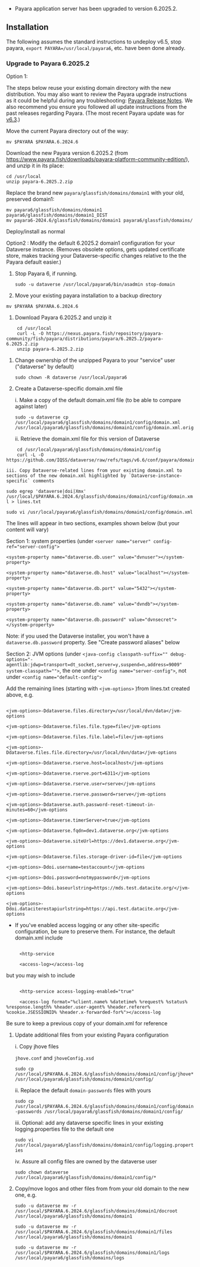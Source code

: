 - Payara application server has been upgraded to version 6.2025.2.

## Installation

The following assumes the standard instructions to undeploy v6.5, stop payara, `export PAYARA=/usr/local/payara6`, etc. have been done already.

### Upgrade to Payara 6.2025.2

Option 1: 

The steps below reuse your existing domain directory with the new distribution. You may also want to review the Payara upgrade instructions as it could be helpful during any troubleshooting:
[Payara Release Notes](https://docs.payara.fish/community/docs/6.2025.2/Release%20Notes/Release%20Notes%206.2025.2.html).
We also recommend you ensure you followed all update instructions from the past releases regarding Payara.
(The most recent Payara update was for [v6.3](https://github.com/IQSS/dataverse/releases/tag/v6.3).)

Move the current Payara directory out of the way:

```shell
mv $PAYARA $PAYARA.6.2024.6
```

Download the new Payara version 6.2025.2 (from https://www.payara.fish/downloads/payara-platform-community-edition/), and unzip it in its place:

```shell
cd /usr/local
unzip payara-6.2025.2.zip
```

Replace the brand new `payara/glassfish/domains/domain1` with your old, preserved domain1:

```shell
mv payara6/glassfish/domains/domain1 payara6/glassfish/domains/domain1_DIST
mv payara6-2024.6/glassfish/domains/domain1 payara6/glassfish/domains/
```

Deploy/install as normal

Option2 : Modify the default 6.2025.2 domain1 configuration for your Dataverse instance. (Removes obsolete options, gets updated certificate store, makes tracking your Dataverse-specific changes relative to the the Payara default easier.)

1. Stop Payara 6, if running.

    ``
    sudo -u dataverse /usr/local/payara6/bin/asadmin stop-domain
    ``
1. Move your existing payara installation to a backup directory

```shell
mv $PAYARA $PAYARA.6.2024.6
```

1. Download Payara 6.2025.2 and unzip it

```shell
    cd /usr/local
    curl -L -O https://nexus.payara.fish/repository/payara- community/fish/payara/distributions/payara/6.2025.2/payara-6.2025.2.zip
    unzip payara-6.2025.2.zip
```

1. Change ownership of the unzipped Payara to your "service" user ("dataverse" by default)

   `sudo chown -R dataverse /usr/local/payara6`
   
1. Create a Dataverse-specific domain.xml file

    i. Make a copy of the default domain.xml file (to be able to compare against later)

   ``sudo -u dataverse cp /usr/local/payara6/glassfish/domains/domain1/config/domain.xml /usr/local/payara6/glassfish/domains/domain1/config/domain.xml.orig``
   
    ii. Retrieve the domain.xml file for this version of Dataverse

```shell
    cd /usr/local/payara6/glassfish/domains/domain1/config
    curl -L -O https://github.com/IQSS/dataverse/raw/refs/tags/v6.6/conf/payara/domain.xml
``` 
   
    iii. Copy Dataverse-related lines from your existing domain.xml to sections of the new domain.xml highlighted by `Dataverse-instance-specific` comments

   `sudo egrep 'dataverse|doi|Xmx' /usr/local/$PAYARA.6.2024.6/glassfish/domains/domain1/config/domain.xml > lines.txt`

   `sudo vi /usr/local/payara6/glassfish/domains/domain1/config/domain.xml`


   The lines will appear in two sections, examples shown below (but your content will vary)


   Section 1: system properties (under `<server name="server" config-ref="server-config">`


   ```
   <system-property name="dataverse.db.user" value="dvnuser"></system-property>

   <system-property name="dataverse.db.host" value="localhost"></system-property>

   <system-property name="dataverse.db.port" value="5432"></system-property>

   <system-property name="dataverse.db.name" value="dvndb"></system-property>

   <system-property name="dataverse.db.password" value="dvnsecret"></system-property>

   ```


   Note: if you used the Dataverse installer, you won't have a `dataverse.db.password` property. See "Create password aliases" below


   Section 2: JVM options (under `<java-config classpath-suffix="" debug-options="-agentlib:jdwp=transport=dt_socket,server=y,suspend=n,address=9009" system-classpath="">`, the one under `<config name="server-config">`, not under `<config name="default-config">`


   Add the remaining lines (starting with `<jvm-options>` )from lines.txt created above, e.g.


   ```

   <jvm-options>-Ddataverse.files.directory=/usr/local/dvn/data</jvm-options

   <jvm-options>-Ddataverse.files.file.type=file</jvm-options

   <jvm-options>-Ddataverse.files.file.label=file</jvm-options

   <jvm-options>-Ddataverse.files.file.directory=/usr/local/dvn/data</jvm-options

   <jvm-options>-Ddataverse.rserve.host=localhost</jvm-options

   <jvm-options>-Ddataverse.rserve.port=6311</jvm-options

   <jvm-options>-Ddataverse.rserve.user=rserve</jvm-options

   <jvm-options>-Ddataverse.rserve.password=rserve</jvm-options

   <jvm-options>-Ddataverse.auth.password-reset-timeout-in-minutes=60</jvm-options

   <jvm-options>-Ddataverse.timerServer=true</jvm-options

   <jvm-options>-Ddataverse.fqdn=dev1.dataverse.org</jvm-options

   <jvm-options>-Ddataverse.siteUrl=https://dev1.dataverse.org</jvm-options

   <jvm-options>-Ddataverse.files.storage-driver-id=file</jvm-options

   <jvm-options>-Ddoi.username=testaccount</jvm-options

   <jvm-options>-Ddoi.password=notmypassword</jvm-options

   <jvm-options>-Ddoi.baseurlstring=https://mds.test.datacite.org/</jvm-options

   <jvm-options>-Ddoi.dataciterestapiurlstring=https://api.test.datacite.org</jvm-options

   ```

   - If you've enabled access logging or any other site-specific configuration, be sure to preserve them. For instance, the default domain.xml include


   ```

        <http-service

        <access-log></access-log

   ```


   but you may wish to include


   ```

        <http-service access-logging-enabled="true"

        <access-log format="%client.name% %datetime% %request% %status% %response.length% %header.user-agent% %header.referer% %cookie.JSESSIONID% %header.x-forwarded-for%"></access-log

   ```


   Be sure to keep a previous copy of your domain.xml for reference
   

1. Update additional files from your existing Payara configuration

    i. Copy jhove files

    `jhove.conf` and `jhoveConfig.xsd`


   `sudo cp /usr/local/$PAYARA.6.2024.6/glassfish/domains/domain1/config/jhove* /usr/local/payara6/glassfish/domains/domain1/config/`

    ii. Replace the default `domain-passwords` files with yours


   `sudo cp /usr/local/$PAYARA.6.2024.6/glassfish/domains/domain1/config/domain-passwords /usr/local/payara6/glassfish/domains/domain1/config/`

    iii. Optional: add any dataverse specific lines in your existing logging.properties file to the default one

   `sudo vi /usr/local/payara6/glassfish/domains/domain1/config/logging.properties`

    iv. Assure all config files are owned by the dataverse user

   `sudo chown dataverse /usr/local/payara6/glassfish/domains/domain1/config/*`

1. Copy/move logos and other files from  from your old domain to the new one, e.g.


   `sudo -u dataverse mv -r /usr/local/$PAYARA.6.2024.6/glassfish/domains/domain1/docroot /usr/local/payara6/glassfish/domains/domain1`

   `sudo -u dataverse mv -r /usr/local/$PAYARA.6.2024.6/glassfish/domains/domain1/files /usr/local/payara6/glassfish/domains/domain1`
   
   `sudo -u dataverse mv -r /usr/local/$PAYARA.6.2024.6/glassfish/domains/domain1/logs /usr/local/payara6/glassfish/domains/logs`
